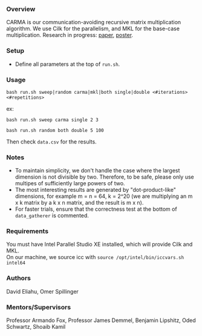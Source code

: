 ### Overview
CARMA is our communication-avoiding recursive matrix multiplication algorithm. We use Cilk for the parallelism, and MKL for the base-case multiplication. Research in progress: [paper](http://www.eecs.berkeley.edu/Pubs/TechRpts/2012/EECS-2012-205.pdf), [poster](http://www.cs.berkeley.edu/~odedsc/papers/CARMA%20Poster-SC12).  

### Setup
*  Define all parameters at the top of `run.sh`.  

### Usage
```
bash run.sh sweep|random carma|mkl|both single|double <#iterations> <#repetitions>
```
ex:
```
bash run.sh sweep carma single 2 3
```
```
bash run.sh random both double 5 100
```

Then check ```data.csv``` for the results.

### Notes
*  To maintain simplicity, we don't handle the case where the largest dimension is not divisible by two. Therefore, to be safe, please only use multipes of sufficiently large powers of two.
*  The most interesting results are generated by "dot-product-like" dimensions, for example m = n = 64, k = 2^20 (we are multiplying an m x k matrix by a k x n matrix, and the result is m x n).  
*  For faster trials, ensure that the correctness test at the bottom of `data_gatherer` is commented.  

### Requirements
You must have Intel Parallel Studio XE installed, which will provide Cilk and MKL.  
On our machine, we source icc with `source /opt/intel/bin/iccvars.sh intel64`  

### Authors
David Eliahu, Omer Spillinger

### Mentors/Supervisors
Professor Armando Fox, Professor James Demmel, Benjamin Lipshitz, Oded Schwartz, Shoaib Kamil
